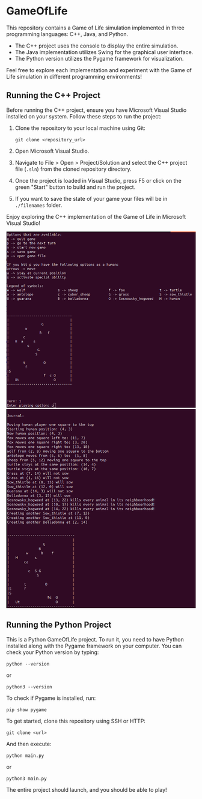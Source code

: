 # GameOfLife

This repository contains a Game of Life simulation implemented in three programming languages: C++, Java, and Python.

- The C++ project uses the console to display the entire simulation.
- The Java implementation utilizes Swing for the graphical user interface.
- The Python version utilizes the Pygame framework for visualization.

Feel free to explore each implementation and experiment with the Game of Life simulation in different programming environments!

## Running the C++ Project

Before running the C++ project, ensure you have Microsoft Visual Studio installed on your system. Follow these steps to run the project:

1. Clone the repository to your local machine using Git:
    ```
    git clone <repository_url>
    ```

2. Open Microsoft Visual Studio.

3. Navigate to File > Open > Project/Solution and select the C++ project file (`.sln`) from the cloned repository directory.

4. Once the project is loaded in Visual Studio, press F5 or click on the green "Start" button to build and run the project.

5. If you want to save the state of your game your files will be in `./filenames` folder.

Enjoy exploring the C++ implementation of the Game of Life in Microsoft Visual Studio!

<img src="Screenshots/Game_Of_Life_Cpp.png" alt="Simulation" width="650">
<img src="Screenshots/Game_Of_Life_Cpp_2.png" alt="Simulation" width="650">

## Running the Python Project

This is a Python GameOfLife project. To run it, you need to have Python installed along with the Pygame framework on your computer. You can check your Python version by typing:

```
python --version
```
or
```
python3 --version
```

To check if Pygame is installed, run:

```
pip show pygame
```

To get started, clone this repository using SSH or HTTP:
```
git clone <url>
```

And then execute:

```
python main.py
```
or
```
python3 main.py
```

The entire project should launch, and you should be able to play!

